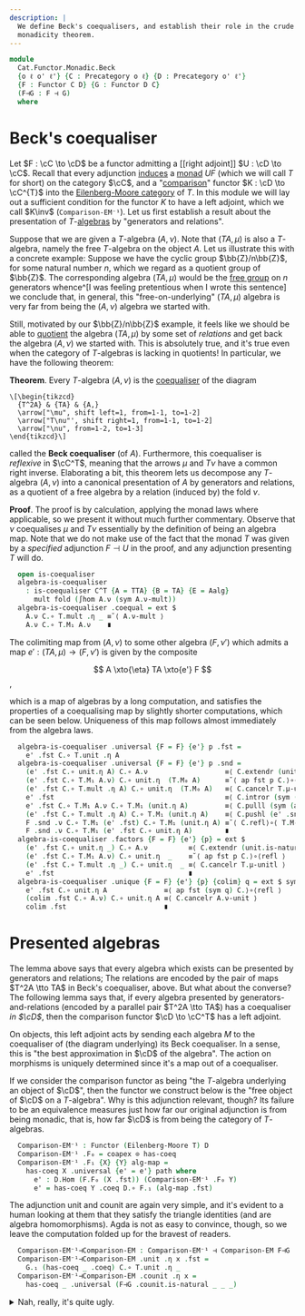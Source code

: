 ```yaml
---
description: |
  We define Beck's coequalisers, and establish their role in the crude
  monadicity theorem.
---
```

<!--
```agda
open import Cat.Functor.Adjoint.Monadic
open import Cat.Functor.Adjoint.Monad
open import Cat.Diagram.Coequaliser
open import Cat.Displayed.Total
open import Cat.Functor.Adjoint
open import Cat.Diagram.Monad
open import Cat.Prelude

import Cat.Functor.Reasoning as F-r
import Cat.Reasoning as C-r
```
-->

```agda
module
  Cat.Functor.Monadic.Beck
  {o ℓ o' ℓ'} {C : Precategory o ℓ} {D : Precategory o' ℓ'}
  {F : Functor C D} {G : Functor D C}
  (F⊣G : F ⊣ G)
  where
```

<!--
```agda
private
  module F = F-r F
  module G = F-r G
  module C = C-r C
  module D = C-r D
  module GF = F-r (G F∘ F)
  module T = Monad-on (Adjunction→Monad F⊣G)
private
  T : Monad-on _
  T = Adjunction→Monad F⊣G
  C^T : Precategory _ _
  C^T = Eilenberg-Moore T
open _⊣_ F⊣G
open _=>_
open Algebra-on
open ∫Hom
```
-->

# Beck's coequaliser

Let $F : \cC \to \cD$ be a functor admitting a [[right adjoint]]
$U : \cD \to \cC$. Recall that every adjunction [induces] a
[monad] $UF$ (which we will call $T$ for short) on the category
$\cC$, and a "[comparison]" functor $K : \cD \to \cC^{T}$ into
the [Eilenberg-Moore category] of $T$. In this module we will lay out a
sufficient condition for the functor $K$ to have a left adjoint, which
we call $K\inv$ (`Comparison-EM⁻¹`). Let us first establish a result about
the presentation of $T$-[algebras] by "generators and relations".

[monad]: Cat.Diagram.Monad.html
[induces]: Cat.Functor.Adjoint.Monad.html
[comparison]: Cat.Functor.Adjoint.Monadic.html
[algebras]: Cat.Diagram.Monad.html#algebras-over-a-monad
[Eilenberg-Moore category]: Cat.Diagram.Monad.html#eilenberg-moore-category

Suppose that we are given a $T$-algebra $(A, \nu)$. Note that $(TA,
\mu)$ is also a $T$-algebra, namely the free $T$-algebra on the object
$A$. Let us illustrate this with a concrete example: Suppose we have the
cyclic group $\bb{Z}/n\bb{Z}$, for some natural number $n$, which we
regard as a quotient group of $\bb{Z}$. The corresponding algebra $(TA, \mu)$
would be the [free group] on $n$ generators
whence^[I was feeling pretentious when I wrote this sentence] we
conclude that, in general, this "free-on-underlying" $(TA, \mu)$ algebra
is very far from being the $(A, \nu)$ algebra we started with.

[free group]: Algebra.Group.Free.html

Still, motivated by our $\bb{Z}/n\bb{Z}$ example, it feels like we
should be able to [quotient] the algebra $(TA, \mu)$ by some set of
_relations_ and get back the algebra $(A, \nu)$ we started with. This is
absolutely true, and it's true even when the category of $T$-algebras is
lacking in quotients! In particular, we have the following theorem:

[quotient]: Data.Set.Coequaliser.html#quotients

**Theorem**. Every $T$-algebra $(A, \nu)$ is the [coequaliser] of the diagram

[coequaliser]: Cat.Diagram.Coequaliser.html

~~~{.quiver}
\[\begin{tikzcd}
  {T^2A} & {TA} & {A,}
  \arrow["\mu", shift left=1, from=1-1, to=1-2]
  \arrow["T\nu"', shift right=1, from=1-1, to=1-2]
  \arrow["\nu", from=1-2, to=1-3]
\end{tikzcd}\]
~~~

called the **Beck coequaliser** (of $A$). Furthermore, this coequaliser
is _reflexive_ in $\cC^T$, meaning that the arrows $\mu$ and $T\nu$
have a common right inverse. Elaborating a bit, this theorem lets us
decompose any $T$-algebra $(A, \nu)$ into a canonical presentation of
$A$ by generators and relations, as a quotient of a free algebra by a
relation (induced by) the fold $\nu$.

<!--
```agda
module _ (Aalg : Algebra T) where
  private
    A = Aalg .fst
    module A = Algebra-on (Aalg .snd)

    TA : Algebra T
    TA = Free-EM .Functor.F₀ A

    TTA : Algebra T
    TTA = Free-EM .Functor.F₀ (T.M₀ A)

    mult : Algebra-hom T TTA TA
    mult .fst = T.mult .η _
    mult .snd = sym T.μ-assoc

    fold : Algebra-hom T TTA TA
    fold .fst = T.M₁ A.ν
    fold .snd =
      T.M₁ A.ν C.∘ T.mult .η _        ≡˘⟨ T.mult .is-natural _ _ _ ⟩
      T.mult .η _ C.∘ T.M₁ (T.M₁ A.ν) ∎
```
-->

**Proof**. The proof is by calculation, applying the monad laws where
applicable, so we present it without much further commentary. Observe
that $\nu$ coequalises $\mu$ and $T\nu$ essentially by the definition of
being an algebra map. Note that we do not make use of the fact that the
monad $T$ was given by a _specified_ adjunction $F \dashv U$ in the
proof, and any adjunction presenting $T$ will do.

```agda
  open is-coequaliser
  algebra-is-coequaliser
    : is-coequaliser C^T {A = TTA} {B = TA} {E = Aalg}
      mult fold (∫hom A.ν (sym A.ν-mult))
  algebra-is-coequaliser .coequal = ext $
    A.ν C.∘ T.mult .η _ ≡˘⟨ A.ν-mult ⟩
    A.ν C.∘ T.M₁ A.ν    ∎
```

The colimiting map from $(A, \nu)$ to some other algebra $(F, \nu')$
which admits a map $e' : (TA, \mu) \to (F, \nu')$ is given by the
composite

$$
A \xto{\eta} TA \xto{e'} F
$$,

which is a map of algebras by a long computation, and satisfies the
properties of a coequalising map by slightly shorter computations, which
can be seen below. Uniqueness of this map follows almost immediately
from the algebra laws.

```agda
  algebra-is-coequaliser .universal {F = F} {e'} p .fst =
    e' .fst C.∘ T.unit .η A
  algebra-is-coequaliser .universal {F = F} {e'} p .snd =
    (e' .fst C.∘ unit.η A) C.∘ A.ν                   ≡⟨ C.extendr (unit.is-natural _ _ _) ⟩
    (e' .fst C.∘ T.M₁ A.ν) C.∘ unit.η  (T.M₀ A)      ≡˘⟨ ap fst p C.⟩∘⟨refl ⟩
    (e' .fst C.∘ T.mult .η A) C.∘ unit.η  (T.M₀ A)   ≡⟨ C.cancelr T.μ-unitl ⟩
    e' .fst                                          ≡⟨ C.intror (sym (T.M-∘ _ _) ∙ ap T.M₁ A.ν-unit ∙ T.M-id) ⟩
    e' .fst C.∘ T.M₁ A.ν C.∘ T.M₁ (unit.η A)         ≡⟨ C.pulll (sym (ap fst p)) ⟩
    (e' .fst C.∘ T.mult .η A) C.∘ T.M₁ (unit.η A)    ≡⟨ C.pushl (e' .snd) ⟩
    F .snd .ν C.∘ T.M₁ (e' .fst) C.∘ T.M₁ (unit.η A) ≡˘⟨ C.refl⟩∘⟨ T.M-∘ _ _ ⟩
    F .snd .ν C.∘ T.M₁ (e' .fst C.∘ unit.η A)        ∎
  algebra-is-coequaliser .factors {F = F} {e'} {p} = ext $
    (e' .fst C.∘ unit.η _) C.∘ A.ν          ≡⟨ C.extendr (unit.is-natural _ _ _) ⟩
    (e' .fst C.∘ T.M₁ A.ν) C.∘ unit.η  _    ≡˘⟨ ap fst p C.⟩∘⟨refl ⟩
    (e' .fst C.∘ T.mult .η _) C.∘ unit.η  _ ≡⟨ C.cancelr T.μ-unitl ⟩
    e' .fst                                 ∎
  algebra-is-coequaliser .unique {F = F} {e'} {p} {colim} q = ext $ sym $
    e' .fst C.∘ unit.η A              ≡⟨ ap fst (sym q) C.⟩∘⟨refl ⟩
    (colim .fst C.∘ A.ν) C.∘ unit.η A ≡⟨ C.cancelr A.ν-unit ⟩
    colim .fst                        ∎
```

# Presented algebras

The lemma above says that every algebra which exists can be presented by
generators and relations; The relations are encoded by the pair of maps
$T^2A \tto TA$ in Beck's coequaliser, above. But what about the
converse?  The following lemma says that, if every algebra presented by
generators-and-relations (encoded by a parallel pair $T^2A \tto TA$) has
a coequaliser _in $\cD$_, then the comparison functor $\cD \to
\cC^T$ has a left adjoint.

<!--
```agda
module _
  (has-coeq : (M : Algebra T) → Coequaliser D (F.₁ (M .snd .ν)) (ε _))
  where

  open Coequaliser
  open Functor
```
-->

On objects, this left adjoint acts by sending each algebra $M$ to the
coequaliser of (the diagram underlying) its Beck coequaliser. In a
sense, this is "the best approximation in $\cD$ of the algebra". The
action on morphisms is uniquely determined since it's a map out of a
coequaliser.

If we consider the comparison functor as being "the $T$-algebra
underlying an object of $\cD$", then the functor we construct below
is the "free object of $\cD$ on a $T$-algebra". Why is this
adjunction relevant, though? Its failure to be an equivalence measures
just how far our original adjunction is from being monadic, that is, how
far $\cD$ is from being the category of $T$-algebras.

```agda
  Comparison-EM⁻¹ : Functor (Eilenberg-Moore T) D
  Comparison-EM⁻¹ .F₀ = coapex ⊙ has-coeq
  Comparison-EM⁻¹ .F₁ {X} {Y} alg-map =
    has-coeq X .universal {e' = e'} path where
      e' : D.Hom (F.F₀ (X .fst)) (Comparison-EM⁻¹ .F₀ Y)
      e' = has-coeq Y .coeq D.∘ F.₁ (alg-map .fst)
```
<!--
```agda
      abstract
        path : e' D.∘ F.₁ (X .snd .ν) ≡ e' D.∘ ε (F.₀ (X .fst))
        path =
          (has-coeq Y .coeq D.∘ F.₁ (alg-map .fst)) D.∘ F.₁ (X .snd .ν)      ≡⟨ D.pullr (F.weave (alg-map .snd)) ⟩
          has-coeq Y .coeq D.∘ F.₁ (Y .snd .ν) D.∘ F.₁ (T.M₁ (alg-map .fst)) ≡⟨ D.extendl (has-coeq Y .coequal) ⟩
          has-coeq Y .coeq D.∘ ε _ D.∘ F.₁ (T.M₁ (alg-map .fst))             ≡⟨ D.pushr (counit.is-natural _ _ _) ⟩
          (has-coeq Y .coeq D.∘ F.₁ (alg-map .fst)) D.∘ ε _                  ∎
  Comparison-EM⁻¹ .F-id {X} = sym $ has-coeq X .unique (D.idl _ ∙ D.intror F.F-id)
  Comparison-EM⁻¹ .F-∘ {X} f g = sym $ has-coeq X .unique $
       D.pullr (has-coeq X .factors)
    ∙∙ D.pulll (has-coeq _ .factors)
    ∙∙ F.pullr refl

  open _⊣_
```
-->

The adjunction unit and counit are again very simple, and it's evident
to a human looking at them that they satisfy the triangle identities
(and are algebra homomorphisms). Agda is not as easy to convince,
though, so we leave the computation folded up for the bravest of
readers.

```agda
  Comparison-EM⁻¹⊣Comparison-EM : Comparison-EM⁻¹ ⊣ Comparison-EM F⊣G
  Comparison-EM⁻¹⊣Comparison-EM .unit .η x .fst =
    G.₁ (has-coeq _ .coeq) C.∘ T.unit .η _
  Comparison-EM⁻¹⊣Comparison-EM .counit .η x =
    has-coeq _ .universal (F⊣G .counit.is-natural _ _ _)
```

<details>
<summary>Nah, really, it's quite ugly.</summary>

```agda
  Comparison-EM⁻¹⊣Comparison-EM .unit .η x .snd =
      C.pullr (T.unit .is-natural _ _ _)
    ∙ G.extendl (has-coeq _ .coequal)
    ∙ C.elimr (F⊣G .zag)
    ∙ G.intror (F⊣G .zig)
    ∙ G.weave (D.pulll (sym (F⊣G .counit.is-natural _ _ _)) ∙ D.pullr (sym (F.F-∘ _ _)))
  Comparison-EM⁻¹⊣Comparison-EM .unit .is-natural x y f = ext $
    (G.₁ (has-coeq y .coeq) C.∘ T.unit.η _) C.∘ f .fst                        ≡⟨ C.pullr (T.unit.is-natural _ _ _) ⟩
    G.₁ (has-coeq y .coeq) C.∘ T.M₁ (f .fst) C.∘ T.unit .η (x .fst)           ≡⟨ C.pulll (sym (G.F-∘ _ _)) ⟩
    G.₁ (has-coeq y .coeq D.∘ F.₁ (f .fst)) C.∘ T.unit .η (x .fst)            ≡⟨ ap G.₁ (sym (has-coeq _ .factors)) C.⟩∘⟨refl ⟩
    G.₁ (has-coeq x .universal _ D.∘ has-coeq x .coeq) C.∘ T.unit .η (x .fst) ≡⟨ C.pushl (G.F-∘ _ _) ⟩
    G.₁ (has-coeq x .universal _) C.∘ G.₁ (has-coeq x .coeq) C.∘ T.unit.η _   ∎
  Comparison-EM⁻¹⊣Comparison-EM .counit .is-natural x y f =
      has-coeq (F₀ (Comparison-EM F⊣G) x) .unique
        {p = ap₂ D._∘_ (F⊣G .counit.is-natural _ _ _) refl
          ∙∙ D.pullr (F⊣G .counit.is-natural _ _ _)
          ∙∙ D.pulll (sym (F⊣G .counit.is-natural _ _ _))}
        (D.pullr (has-coeq _ .factors) ∙ D.pulll (has-coeq _ .factors))
    ∙ sym (has-coeq _ .unique (D.pullr (has-coeq _ .factors) ∙ sym (F⊣G .counit.is-natural _ _ _)))
  Comparison-EM⁻¹⊣Comparison-EM .zig =
    unique₂ (has-coeq _)
      (has-coeq _ .coequal)
      (D.pullr (has-coeq _ .factors)
      ∙ D.pulll (has-coeq _ .factors)
      ∙ ap₂ D._∘_ refl (F.F-∘ _ _)
      ∙ D.pulll (F⊣G .counit.is-natural _ _ _)
      ∙ D.cancelr (F⊣G .zig))
      (D.idl _)
  Comparison-EM⁻¹⊣Comparison-EM .zag = ext $
    G.pulll (has-coeq _ .factors) ∙ F⊣G .zag
```

</details>
